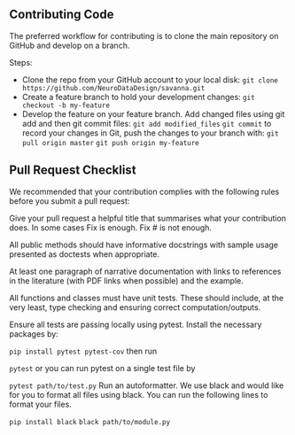 ## Contributing Code
The preferred workflow for contributing is to clone the main repository on GitHub and develop on a branch. 

Steps:
- Clone the repo from your GitHub account to your local disk:
```git clone https://github.com/NeuroDataDesign/savanna.git```
- Create a feature branch to hold your development changes:
```git checkout -b my-feature```
- Develop the feature on your feature branch. Add changed files using git add and then git commit files:
```git add modified_files```
```git commit```
to record your changes in Git, push the changes to your branch with:
```git pull origin master```
```git push origin my-feature```

## Pull Request Checklist
We recommended that your contribution complies with the following rules before you submit a pull request:

Give your pull request a helpful title that summarises what your contribution does. In some cases Fix <ISSUE TITLE> is enough. Fix #<ISSUE NUMBER> is not enough.

All public methods should have informative docstrings with sample usage presented as doctests when appropriate.

At least one paragraph of narrative documentation with links to references in the literature (with PDF links when possible) and the example.

All functions and classes must have unit tests. These should include, at the very least, type checking and ensuring correct computation/outputs.

Ensure all tests are passing locally using pytest. Install the necessary packages by:

```pip install pytest pytest-cov```
then run

```pytest```
or you can run pytest on a single test file by

```pytest path/to/test.py```
Run an autoformatter. We use black and would like for you to format all files using black. You can run the following lines to format your files.

```pip install black```
```black path/to/module.py```
